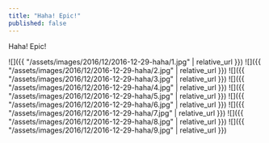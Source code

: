 ```yaml
---
title: "Haha! Epic!"
published: false
---
```

Haha! Epic!



![]({{ "/assets/images/2016/12/2016-12-29-haha/1.jpg" | relative_url }})
![]({{ "/assets/images/2016/12/2016-12-29-haha/2.jpg" | relative_url }})
![]({{ "/assets/images/2016/12/2016-12-29-haha/3.jpg" | relative_url }})
![]({{ "/assets/images/2016/12/2016-12-29-haha/4.jpg" | relative_url }})
![]({{ "/assets/images/2016/12/2016-12-29-haha/5.jpg" | relative_url }})
![]({{ "/assets/images/2016/12/2016-12-29-haha/6.jpg" | relative_url }})
![]({{ "/assets/images/2016/12/2016-12-29-haha/7.jpg" | relative_url }})
![]({{ "/assets/images/2016/12/2016-12-29-haha/8.jpg" | relative_url }})
![]({{ "/assets/images/2016/12/2016-12-29-haha/9.jpg" | relative_url }})
